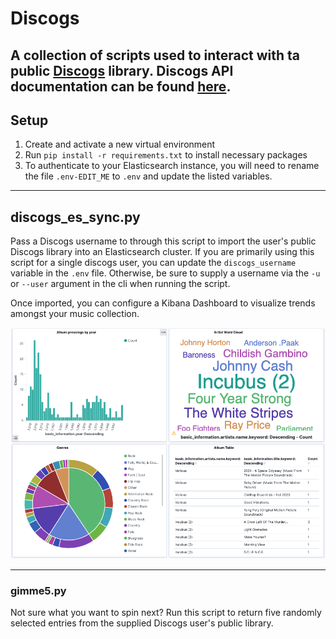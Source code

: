 # Discogs

A collection of scripts used to interact with ta public [Discogs](https://www.discogs.com/) library. Discogs API documentation can be found [here](https://www.discogs.com/developers).
---
## Setup
1. Create and activate a new virtual environment
2. Run `pip install -r requirements.txt` to install necessary packages
3. To authenticate to your Elasticsearch instance, you will need to rename the file `.env-EDIT_ME` to `.env` and update the listed variables.

---

## discogs_es_sync.py
Pass a Discogs username to through this script to import the user's public Discogs library into an Elasticsearch cluster. If you are primarily using this script for a single discogs user, you can update the `discogs_username` variable in the `.env` file. Otherwise, be sure to supply a username via the `-u` or `--user` argument in the cli when running the script.

Once imported, you can configure a Kibana Dashboard to visualize trends amongst your music collection.

![Kibana Dashboard](kibana_dashboard.png)

---

### gimme5.py
Not sure what you want to spin next? Run this script to return five randomly selected entries from the supplied Discogs user's public library.

